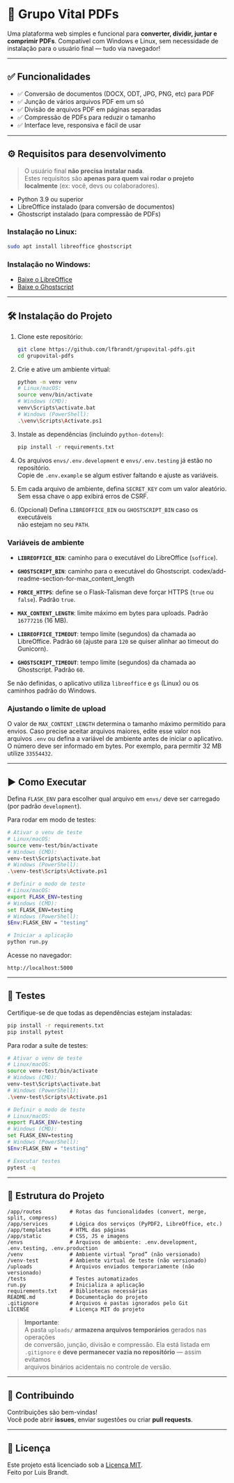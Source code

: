 # 🧩 Grupo Vital PDFs

Uma plataforma web simples e funcional para **converter, dividir, juntar e comprimir PDFs**. Compatível com Windows e Linux, sem necessidade de instalação para o usuário final — tudo via navegador!

---

## ✅ Funcionalidades

- ✅ Conversão de documentos (DOCX, ODT, JPG, PNG, etc) para PDF  
- ✅ Junção de vários arquivos PDF em um só  
- ✅ Divisão de arquivos PDF em páginas separadas  
- ✅ Compressão de PDFs para reduzir o tamanho  
- ✅ Interface leve, responsiva e fácil de usar  

---

## ⚙️ Requisitos para desenvolvimento

> O usuário final **não precisa instalar nada**.  
> Estes requisitos são **apenas para quem vai rodar o projeto localmente** (ex: você, devs ou colaboradores).

- Python 3.9 ou superior  
- LibreOffice instalado (para conversão de documentos)  
- Ghostscript instalado (para compressão de PDFs)  

### Instalação no Linux:

```bash
sudo apt install libreoffice ghostscript
```

### Instalação no Windows:

- [Baixe o LibreOffice](https://www.libreoffice.org/download/download/)  
- [Baixe o Ghostscript](https://www.ghostscript.com/download/gsdnld.html)  

---

## 🛠️ Instalação do Projeto

1. Clone este repositório:
   ```bash
   git clone https://github.com/lfbrandt/grupovital-pdfs.git
   cd grupovital-pdfs
   ```

2. Crie e ative um ambiente virtual:
   ```bash
   python -m venv venv
   # Linux/macOS:
   source venv/bin/activate
   # Windows (CMD):
   venv\Scripts\activate.bat
   # Windows (PowerShell):
   .\venv\Scripts\Activate.ps1
   ```

3. Instale as dependências (incluindo `python-dotenv`):
   ```bash
   pip install -r requirements.txt
   ```

4. Os arquivos `envs/.env.development` e `envs/.env.testing` já estão no repositório.  
   Copie de `.env.example` se algum estiver faltando e ajuste as variáveis.

5. Em cada arquivo de ambiente, defina `SECRET_KEY` com um valor aleatório.  
   Sem essa chave o app exibirá erros de CSRF.

6. (Opcional) Defina `LIBREOFFICE_BIN` ou `GHOSTSCRIPT_BIN` caso os executáveis  
   não estejam no seu `PATH`.

### Variáveis de ambiente

- **`LIBREOFFICE_BIN`**: caminho para o executável do LibreOffice (`soffice`).
- **`GHOSTSCRIPT_BIN`**: caminho para o executável do Ghostscript.
codex/add-readme-section-for-max_content_length
- **`FORCE_HTTPS`**: define se o Flask-Talisman deve forçar HTTPS (`true` ou `false`).
  Padrão `true`.
- **`MAX_CONTENT_LENGTH`**: limite máximo em bytes para uploads. Padrão `16777216` (16 MB).

- **`LIBREOFFICE_TIMEOUT`**: tempo limite (segundos) da chamada ao LibreOffice.
  Padrão `60` (ajuste para `120` se quiser alinhar ao timeout do Gunicorn).
- **`GHOSTSCRIPT_TIMEOUT`**: tempo limite (segundos) da chamada ao Ghostscript.
  Padrão `60`.

Se não definidas, o aplicativo utiliza `libreoffice` e `gs` (Linux) ou os
caminhos padrão do Windows.

### Ajustando o limite de upload

O valor de `MAX_CONTENT_LENGTH` determina o tamanho máximo permitido para
envios. Caso precise aceitar arquivos maiores, edite esse valor nos arquivos
`.env` ou defina a variável de ambiente antes de iniciar o aplicativo.
O número deve ser informado em bytes. Por exemplo, para permitir 32 MB utilize
`33554432`.

---

## ▶️ Como Executar

Defina `FLASK_ENV` para escolher qual arquivo em `envs/` deve ser carregado  
(por padrão `development`).  

Para rodar em modo de testes:
```bash
# Ativar o venv de teste
# Linux/macOS:
source venv-test/bin/activate
# Windows (CMD):
venv-test\Scripts\activate.bat
# Windows (PowerShell):
.\venv-test\Scripts\Activate.ps1

# Definir o modo de teste
# Linux/macOS:
export FLASK_ENV=testing
# Windows (CMD):
set FLASK_ENV=testing
# Windows (PowerShell):
$Env:FLASK_ENV = "testing"

# Iniciar a aplicação
python run.py
```

Acesse no navegador:
```
http://localhost:5000
```

---

## 🧪 Testes

Certifique-se de que todas as dependências estejam instaladas:
```bash
pip install -r requirements.txt
pip install pytest
```

Para rodar a suíte de testes:
```bash
# Ativar o venv de teste
# Linux/macOS:
source venv-test/bin/activate
# Windows (CMD):
venv-test\Scripts\activate.bat
# Windows (PowerShell):
.\venv-test\Scripts\Activate.ps1

# Definir o modo de teste
# Linux/macOS:
export FLASK_ENV=testing
# Windows (CMD):
set FLASK_ENV=testing
# Windows (PowerShell):
$Env:FLASK_ENV = "testing"

# Executar testes
pytest -q
```

---

## 📁 Estrutura do Projeto

```
/app/routes         # Rotas das funcionalidades (convert, merge, split, compress)
/app/services       # Lógica dos serviços (PyPDF2, LibreOffice, etc.)
/app/templates      # HTML das páginas
/app/static         # CSS, JS e imagens
/envs               # Arquivos de ambiente: .env.development, .env.testing, .env.production
/venv               # Ambiente virtual “prod” (não versionado)
/venv-test          # Ambiente virtual de teste (não versionado)
/uploads            # Arquivos enviados temporariamente (não versionado)
/tests              # Testes automatizados
run.py              # Inicializa a aplicação
requirements.txt    # Bibliotecas necessárias
README.md           # Documentação do projeto
.gitignore          # Arquivos e pastas ignorados pelo Git
LICENSE             # Licença MIT do projeto
```

> **Importante**:  
> A pasta `uploads/` **armazena arquivos temporários** gerados nas operações  
> de conversão, junção, divisão e compressão. Ela está listada em  
> `.gitignore` e **deve permanecer vazia no repositório** — assim evitamos  
> arquivos binários acidentais no controle de versão.

---

## 🤝 Contribuindo

Contribuições são bem-vindas!  
Você pode abrir **issues**, enviar sugestões ou criar **pull requests**.

---

## 📄 Licença

Este projeto está licenciado sob a [Licença MIT](LICENSE).  
Feito por Luis Brandt.
